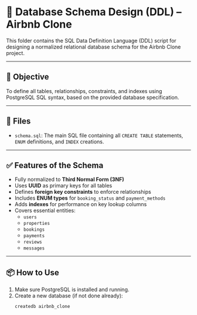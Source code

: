 # 📘 Database Schema Design (DDL) – Airbnb Clone

This folder contains the SQL Data Definition Language (DDL) script for designing a normalized relational database schema for the Airbnb Clone project.

---

## 🎯 Objective

To define all tables, relationships, constraints, and indexes using PostgreSQL SQL syntax, based on the provided database specification.

---

## 📄 Files

- `schema.sql`: The main SQL file containing all `CREATE TABLE` statements, `ENUM` definitions, and `INDEX` creations.

---

## ✅ Features of the Schema

- Fully normalized to **Third Normal Form (3NF)**
- Uses **UUID** as primary keys for all tables
- Defines **foreign key constraints** to enforce relationships
- Includes **ENUM types** for `booking_status` and `payment_methods`
- Adds **indexes** for performance on key lookup columns
- Covers essential entities:
  - `users`
  - `properties`
  - `bookings`
  - `payments`
  - `reviews`
  - `messages`

---

## 📦 How to Use

1. Make sure PostgreSQL is installed and running.
2. Create a new database (if not done already):
   ```bash
   createdb airbnb_clone
